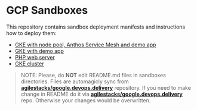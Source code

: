 # GCP Sandboxes

This repository contains sandbox deployment manifests and instructions how to deploy them:

* [GKE with node pool, Anthos Service Mesh and demo app](hub-anthos-with-demo-app.md)
* [GKE with demo app](hub-gke-with-demo-app.md)
* [PHP web server](hub-php-web-server.md)
* [GKE cluster](hub-just-gke.md)

> NOTE: Please, do **NOT** edit README.md files in sandboxes directories. Files are automagicly sync from **[agilestacks/google.devops.delivery]** repository. If you need to make change in README do it via **[agilestacks/google.devops.delivery]** repo. Otherwise your changes would be overwritten.

[agilestacks/google.devops.delivery]: https://github.com/agilestacks/google.devops.delivery
